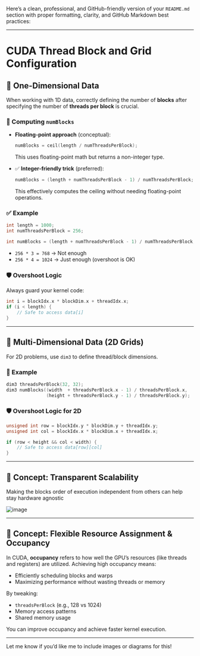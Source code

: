 Here’s a clean, professional, and GitHub-friendly version of your `README.md` section with proper formatting, clarity, and GitHub Markdown best practices:

---

# CUDA Thread Block and Grid Configuration

## 📌 One-Dimensional Data

When working with 1D data, correctly defining the number of **blocks** after specifying the number of **threads per block** is crucial.

### 🔢 Computing `numBlocks`

* **Floating-point approach** (conceptual):

  ```cpp
  numBlocks = ceil(length / numThreadsPerBlock);
  ```

  This uses floating-point math but returns a non-integer type.

* ✅ **Integer-friendly trick** (preferred):

  ```cpp
  numBlocks = (length + numThreadsPerBlock - 1) / numThreadsPerBlock;
  ```

  This effectively computes the ceiling without needing floating-point operations.

### ✅ Example

```cpp
int length = 1000;
int numThreadsPerBlock = 256;

int numBlocks = (length + numThreadsPerBlock - 1) / numThreadsPerBlock;  // = 4
```

* `256 * 3 = 768` → Not enough
* `256 * 4 = 1024` → Just enough (overshoot is OK)

### 🛡️ Overshoot Logic

Always guard your kernel code:

```cpp
int i = blockIdx.x * blockDim.x + threadIdx.x;
if (i < length) {
    // Safe to access data[i]
}
```

---

## 🧭 Multi-Dimensional Data (2D Grids)

For 2D problems, use `dim3` to define thread/block dimensions.

### 📐 Example

```cpp
dim3 threadsPerBlock(32, 32);
dim3 numBlocks((width  + threadsPerBlock.x - 1) / threadsPerBlock.x,
               (height + threadsPerBlock.y - 1) / threadsPerBlock.y);
```

### 🛡️ Overshoot Logic for 2D

```cpp
unsigned int row = blockIdx.y * blockDim.y + threadIdx.y;
unsigned int col = blockIdx.x * blockDim.x + threadIdx.x;

if (row < height && col < width) {
    // Safe to access data[row][col]
}
```

---

## 🎯 Concept: Transparent Scalability 

Making the blocks order of execution independent from others can help stay hardware agnostic

![image](https://github.com/user-attachments/assets/2b939660-8e48-4979-85eb-d24a90c0ca6f)


---

## 🎯 Concept: Flexible Resource Assignment & Occupancy

In CUDA, **occupancy** refers to how well the GPU’s resources (like threads and registers) are utilized. Achieving high occupancy means:

* Efficiently scheduling blocks and warps
* Maximizing performance without wasting threads or memory

By tweaking:

* `threadsPerBlock` (e.g., 128 vs 1024)
* Memory access patterns
* Shared memory usage

You can improve occupancy and achieve faster kernel execution.

---

Let me know if you’d like me to include images or diagrams for this!
